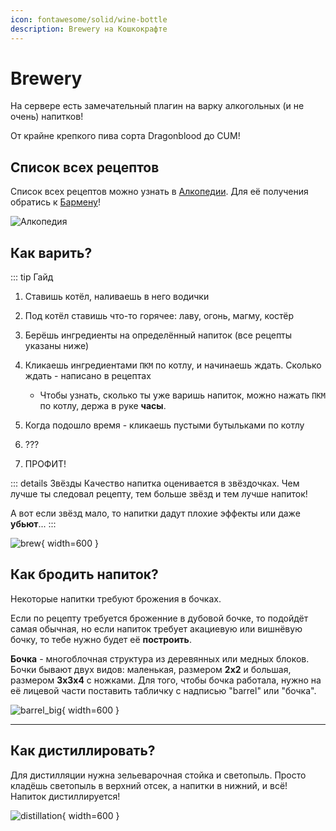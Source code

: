 ```yaml
---
icon: fontawesome/solid/wine-bottle
description: Brewery на Кошкокрафте
---
```


# Brewery

На сервере есть замечательный плагин на варку алкогольных (и не очень) напитков!

От крайне крепкого пива сорта <span class="red shadow bold">Dragonblood</span> до <span class="neon">CUM</span>!

## Список всех рецептов

Список всех рецептов можно узнать в [Алкопедии](/bestiary/custom_items/cotopedia.md). Для её получения обратись к [Бармену](/bestiary/mobs/npc.md)!

![Алкопедия](/assets/updates/6_2_0/alkopedia.png)

## **Как варить?**

::: tip Гайд

1. Ставишь котёл, наливаешь в него водички

2. Под котёл ставишь что-то горячее: лаву, огонь, магму, костёр

3. Берёшь ингредиенты на определённый напиток (все рецепты указаны ниже)

4. Кликаешь ингредиентами `ПКМ` по котлу, и начинаешь ждать. Сколько ждать - написано в рецептах

    - Чтобы узнать, сколько ты уже варишь напиток, можно нажать `ПКМ` по котлу, держа в руке **часы**.

5. Когда подошло время - кликаешь пустыми бутыльками по котлу

6. ???

7. ПРОФИТ!

::: details Звёзды
Качество напитка оценивается в звёздочках. Чем лучше ты следовал рецепту, тем больше звёзд и тем лучше напиток!

А вот если звёзд мало, то напитки дадут плохие эффекты или даже **убьют**...
:::

![brew](/assets/gameplay/unique/brewery/brew.png){ width=600 }

## Как бродить напиток?

Некоторые напитки требуют брожения в бочках.

Если по рецепту требуется броженние в дубовой бочке, то подойдёт самая обычная, но если напиток требует акациевую или вишнёвую бочку, то тебе нужно будет её **построить**.

**Бочка** - многоблочная структура из деревянных или медных блоков. Бочки бывают двух видов: маленькая, размером **2х2** и большая, размером **3х3х4** с ножками. Для того, чтобы бочка работала, нужно на её лицевой части поставить табличку с надписью "barrel" или "бочка".

![barrel_big](/assets/gameplay/unique/brewery/barrel_big.png){ width=600 }

***

## Как дистиллировать?

Для дистилляции нужна зельеварочная стойка и светопыль. Просто кладёшь светопыль в верхний отсек, а напитки в нижний, и всё! Напиток дистиллируется!

![distillation](/assets/gameplay/unique/brewery//distillation.png){ width=600 }